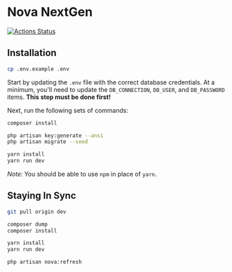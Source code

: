 # Nova NextGen

[![Actions Status](https://github.com/anodyne/nova3/workflows/Run%20tests/badge.svg)](https://github.com/anodyne/nova3/actions)

## Installation

```bash
cp .env.example .env
```

Start by updating the `.env` file with the correct database credentials. At a minimum, you'll need to update the `DB_CONNECTION`, `DB_USER`, and `DB_PASSWORD` items. **This step must be done first!**

Next, run the following sets of commands:

```bash
composer install

php artisan key:generate --ansi
php artisan migrate --seed

yarn install
yarn run dev
```

*Note:* You should be able to use `npm` in place of `yarn`.

## Staying In Sync

```bash
git pull origin dev

composer dump
composer install

yarn install
yarn run dev

php artisan nova:refresh
```